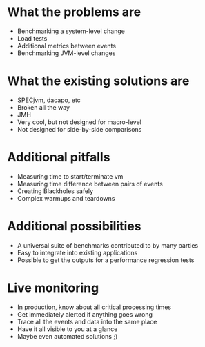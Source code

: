 
# What the problems are

 * Benchmarking a system-level change
 * Load tests
 * Additional metrics between events
 * Benchmarking JVM-level changes

# What the existing solutions are
 
 * SPECjvm, dacapo, etc
 * Broken all the way
 * JMH
 * Very cool, but not designed for macro-level
 * Not designed for side-by-side comparisons

# Additional pitfalls

 * Measuring time to start/terminate vm
 * Measuring time difference between pairs of events
 * Creating Blackholes safely
 * Complex warmups and teardowns

# Additional possibilities

 * A universal suite of benchmarks contributed to by many parties
 * Easy to integrate into existing applications
 * Possible to get the outputs for a performance regression tests

# Live monitoring

 * In production, know about all critical processing times
 * Get immediately alerted if anything goes wrong
 * Trace all the events and data into the same place
 * Have it all visible to you at a glance
 * Maybe even automated solutions ;)
